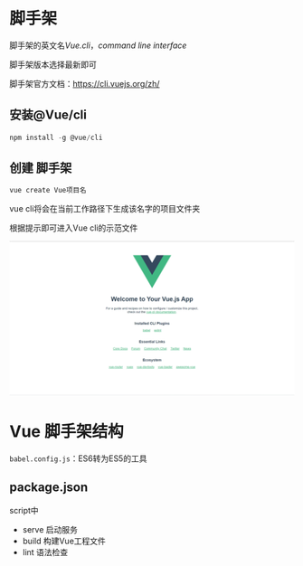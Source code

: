 # 脚手架

脚手架的英文名*Vue.cli*，*command line interface*

脚手架版本选择最新即可

脚手架官方文档：https://cli.vuejs.org/zh/

## 安装@Vue/cli

```js
npm install -g @vue/cli
```

## 创建 脚手架

```js
vue create Vue项目名
```

vue cli将会在当前工作路径下生成该名字的项目文件夹

根据提示即可进入Vue cli的示范文件

![image-20231108182856274](assets/image-20231108182856274.png)

# Vue 脚手架结构

`babel.config.js`：ES6转为ES5的工具

## package.json

script中

- serve 启动服务
- build 构建Vue工程文件
- lint 语法检查

